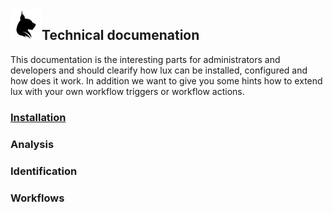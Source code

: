 <img align="left" src="../../Resources/Public/Icons/lux.svg" width="50" />

## Technical documenation

This documentation is the interesting parts for administrators and developers and should clearify how lux can be
installed, configured and how does it work. In addition we want to give you some hints how to extend lux with your own
workflow triggers or workflow actions.

### [Installation](Installation/Index.md)
### Analysis
### Identification
### Workflows

